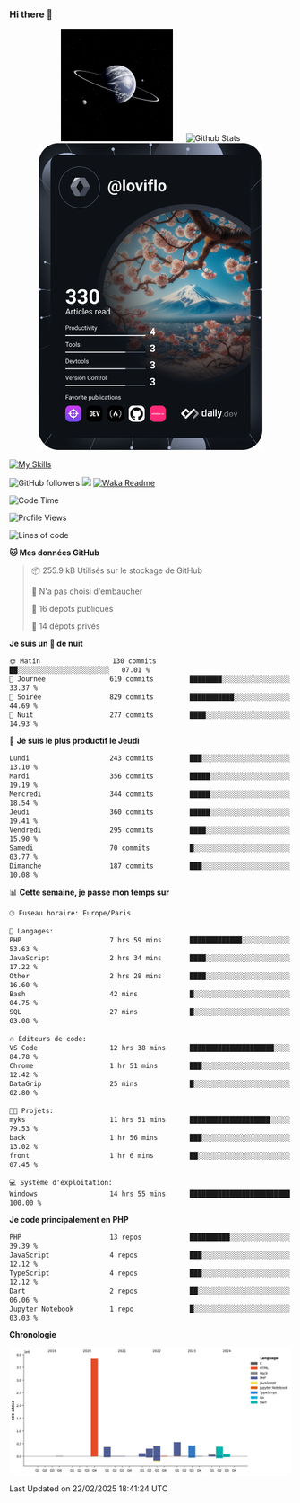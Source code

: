 ### Hi there 👋

<p align="center">
  <img src="https://github.com/Loviflo/Loviflo/blob/main/img/portrait.jpg" alt="Loviflo" height="200" style="margin-right: 20px"/>
  <img src="https://github-readme-stats.vercel.app/api?username=Loviflo&show_icons=true&theme=graywhite" alt="Github Stats" />
  <a href="https://app.daily.dev/loviflo"><img src="https://github.com/loviflo/loviflo/blob/main/devcard.svg" width="400" alt="Loviflo's Dev Card"/></a>
</p>

[![My Skills](https://skillicons.dev/icons?i=php,laravel,symfony,dotnet,cs,nodejs,mysql,postgres,js,ts,html,css,sass,angular,react,electron,docker,webpack,vscode,figma,git,github,gitlab,nginx,postman&perline=5)](https://skillicons.dev)

![GitHub followers](https://img.shields.io/github/followers/Loviflo?label=Follow&style=social)
![](https://visitor-badge.glitch.me/badge?page_id=Loviflo.Loviflo)
[![Waka Readme](https://github.com/Loviflo/Loviflo/actions/workflows/update-stats.yml/badge.svg)](https://github.com/Loviflo/Loviflo/actions/workflows/update-stats.yml)

<!--START_SECTION:waka-->
![Code Time](http://img.shields.io/badge/Code%20Time-2%2C624%20hrs%2036%20mins-blue)

![Profile Views](http://img.shields.io/badge/Vues%20du%20profil-0-blue)

![Lines of code](https://img.shields.io/badge/Depuis%20Hello%20World%2C%20j%27ai%20%C3%A9crit-6.6%20million%20Lignes%20de%20code-blue)

**🐱 Mes données GitHub** 

> 📦 255.9 kB Utilisés sur le stockage de GitHub 
 > 
> 🚫 N'a pas choisi d'embaucher
 > 
> 📜 16 dépots publiques 
 > 
> 🔑 14 dépots privés 
 > 
**Je suis un 🦉 de nuit** 

```text
🌞 Matin                  130 commits         ██░░░░░░░░░░░░░░░░░░░░░░░   07.01 % 
🌆 Journée                619 commits         ████████░░░░░░░░░░░░░░░░░   33.37 % 
🌃 Soirée                 829 commits         ███████████░░░░░░░░░░░░░░   44.69 % 
🌙 Nuit                   277 commits         ████░░░░░░░░░░░░░░░░░░░░░   14.93 % 
```
📅 **Je suis le plus productif le Jeudi** 

```text
Lundi                    243 commits         ███░░░░░░░░░░░░░░░░░░░░░░   13.10 % 
Mardi                    356 commits         █████░░░░░░░░░░░░░░░░░░░░   19.19 % 
Mercredi                 344 commits         █████░░░░░░░░░░░░░░░░░░░░   18.54 % 
Jeudi                    360 commits         █████░░░░░░░░░░░░░░░░░░░░   19.41 % 
Vendredi                 295 commits         ████░░░░░░░░░░░░░░░░░░░░░   15.90 % 
Samedi                   70 commits          █░░░░░░░░░░░░░░░░░░░░░░░░   03.77 % 
Dimanche                 187 commits         ███░░░░░░░░░░░░░░░░░░░░░░   10.08 % 
```


📊 **Cette semaine, je passe mon temps sur** 

```text
🕑︎ Fuseau horaire: Europe/Paris

💬 Langages: 
PHP                      7 hrs 59 mins       █████████████░░░░░░░░░░░░   53.63 % 
JavaScript               2 hrs 34 mins       ████░░░░░░░░░░░░░░░░░░░░░   17.22 % 
Other                    2 hrs 28 mins       ████░░░░░░░░░░░░░░░░░░░░░   16.60 % 
Bash                     42 mins             █░░░░░░░░░░░░░░░░░░░░░░░░   04.75 % 
SQL                      27 mins             █░░░░░░░░░░░░░░░░░░░░░░░░   03.08 % 

🔥 Éditeurs de code: 
VS Code                  12 hrs 38 mins      █████████████████████░░░░   84.78 % 
Chrome                   1 hr 51 mins        ███░░░░░░░░░░░░░░░░░░░░░░   12.42 % 
DataGrip                 25 mins             █░░░░░░░░░░░░░░░░░░░░░░░░   02.80 % 

🐱‍💻 Projets: 
myks                     11 hrs 51 mins      ████████████████████░░░░░   79.53 % 
back                     1 hr 56 mins        ███░░░░░░░░░░░░░░░░░░░░░░   13.02 % 
front                    1 hr 6 mins         ██░░░░░░░░░░░░░░░░░░░░░░░   07.45 % 

💻 Système d'exploitation: 
Windows                  14 hrs 55 mins      █████████████████████████   100.00 % 
```

**Je code principalement en PHP** 

```text
PHP                      13 repos            ██████████░░░░░░░░░░░░░░░   39.39 % 
JavaScript               4 repos             ███░░░░░░░░░░░░░░░░░░░░░░   12.12 % 
TypeScript               4 repos             ███░░░░░░░░░░░░░░░░░░░░░░   12.12 % 
Dart                     2 repos             ██░░░░░░░░░░░░░░░░░░░░░░░   06.06 % 
Jupyter Notebook         1 repo              █░░░░░░░░░░░░░░░░░░░░░░░░   03.03 % 
```



**Chronologie**

![Lines of Code chart](https://raw.githubusercontent.com/Loviflo/Loviflo/main/assets/bar_graph.png)


 Last Updated on 22/02/2025 18:41:24 UTC
<!--END_SECTION:waka-->
